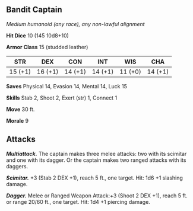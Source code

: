 ## Bandit Captain

*Medium humanoid (any race), any non-lawful alignment*

**Hit Dice** 10 (145 10d8+10)

**Armor Class** 15 (studded leather)

| STR     | DEX     | CON     | INT     | WIS     | CHA     |
|---------|---------|---------|---------|---------|---------|
| 15 (+1) | 16 (+1) | 14 (+1) | 14 (+1) | 11 (+0) | 14 (+1) |

**Saves** Physical 14, Evasion 14, Mental 14, Luck 15

**Skills** Stab 2, Shoot 2, Exert (str) 1, Connect 1

**Move** 30 ft.

**Morale** 9

## Attacks

***Multiattack.*** The captain makes three melee attacks: two with its scimitar and one with its dagger. Or the captain makes two ranged attacks with its daggers.

***Scimitar.*** +3 (Stab 2 DEX +1), reach 5 ft., one target. Hit: 1d6 +1 slashing damage.

***Dagger.*** Melee or Ranged Weapon Attack:+3 (Shoot 2 DEX +1), reach 5 ft. or range 20/60 ft., one target. Hit: 1d4 +1 piercing damage.

